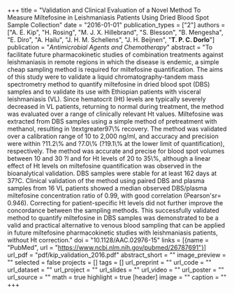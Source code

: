 +++
title = "Validation and Clinical Evaluation of a Novel Method To Measure Miltefosine in Leishmaniasis Patients Using Dried Blood Spot Sample Collection"
date = "2016-01-01"
publication_types = ["2"]
authors = ["A. E. Kip", "H. Rosing", "M. J. X. Hillebrand", "S. Blesson", "B. Mengesha", "E. Diro", "A. Hailu", "J. H. M. Schellens", "J. H. Beijnen", "**T. P. C. Dorlo**"]
publication = "_Antimicrobial Agents and Chemotherapy_"
abstract = "To facilitate future pharmacokinetic studies of combination treatments against leishmaniasis in remote regions in which the disease is endemic, a simple cheap sampling method is required for miltefosine quantification. The aims of this study were to validate a liquid chromatography-tandem mass spectrometry method to quantify miltefosine in dried blood spot (DBS) samples and to validate its use with Ethiopian patients with visceral leishmaniasis (VL). Since hematocrit (Ht) levels are typically severely decreased in VL patients, returning to normal during treatment, the method was evaluated over a range of clinically relevant Ht values. Miltefosine was extracted from DBS samples using a simple method of pretreatment with methanol, resulting in \\textgreater97\\% recovery. The method was validated over a calibration range of 10 to 2,000 ng/ml, and accuracy and precision were within ?11.2\\% and ?7.0\\% (?19.1\\% at the lower limit of quantification), respectively. The method was accurate and precise for blood spot volumes between 10 and 30 ?l and for Ht levels of 20 to 35\\%, although a linear effect of Ht levels on miltefosine quantification was observed in the bioanalytical validation. DBS samples were stable for at least 162 days at 37?C. Clinical validation of the method using paired DBS and plasma samples from 16 VL patients showed a median observed DBS/plasma miltefosine concentration ratio of 0.99, with good correlation (Pearson'sr= 0.946). Correcting for patient-specific Ht levels did not further improve the concordance between the sampling methods. This successfully validated method to quantify miltefosine in DBS samples was demonstrated to be a valid and practical alternative to venous blood sampling that can be applied in future miltefosine pharmacokinetic studies with leishmaniasis patients, without Ht correction."
doi = "10.1128/AAC.02976-15"
links = [{name = "PubMed", url = "https://www.ncbi.nlm.nih.gov/pubmed/26787691"}]
url_pdf = "pdf/kip_validation_2016.pdf"
abstract_short = ""
image_preview = ""
selected = false
projects = []
tags = []
url_preprint = ""
url_code = ""
url_dataset = ""
url_project = ""
url_slides = ""
url_video = ""
url_poster = ""
url_source = ""
math = true
highlight = true
[header]
image = ""
caption = ""
+++
